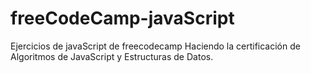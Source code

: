 # freeCodeCamp-javaScript
Ejercicios de javaScript de freecodecamp
Haciendo la certificación de Algoritmos de JavaScript y Estructuras de Datos.
